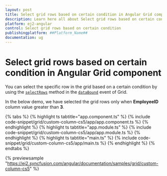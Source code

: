```yaml
---
layout: post
title: Select grid rows based on certain condition in Angular Grid component | Syncfusion
description: Learn here all about Select grid rows based on certain condition in Syncfusion ##Platform_Name## Grid component of Syncfusion Essential JS 2 and more.
platform: ej2-angular
control: Select grid rows based on certain condition 
publishingplatform: ##Platform_Name##
documentation: ug
---
```


# Select grid rows based on certain condition in Angular Grid component

You can select the specific row in the grid based on a certain condition by using the [`selectRows`](https://ej2.syncfusion.com/angular/documentation/api/grid/#selectrows) method in the [`dataBound`](https://ej2.syncfusion.com/angular/documentation/api/grid/#databound) event of Grid.

In the below demo, we have selected the grid rows only when **EmployeeID** column value greater than **3**.

{% tabs %}
{% highlight ts tabtitle="app.component.ts" %}
{% include code-snippet/grid/custom-column-cs5/app/app.component.ts %}
{% endhighlight %}
{% highlight ts tabtitle="app.module.ts" %}
{% include code-snippet/grid/custom-column-cs5/app/app.module.ts %}
{% endhighlight %}
{% highlight ts tabtitle="main.ts" %}
{% include code-snippet/grid/custom-column-cs5/app/main.ts %}
{% endhighlight %}
{% endtabs %}
  
{% previewsample "https://ej2.syncfusion.com/angular/documentation/samples/grid/custom-column-cs5" %}
